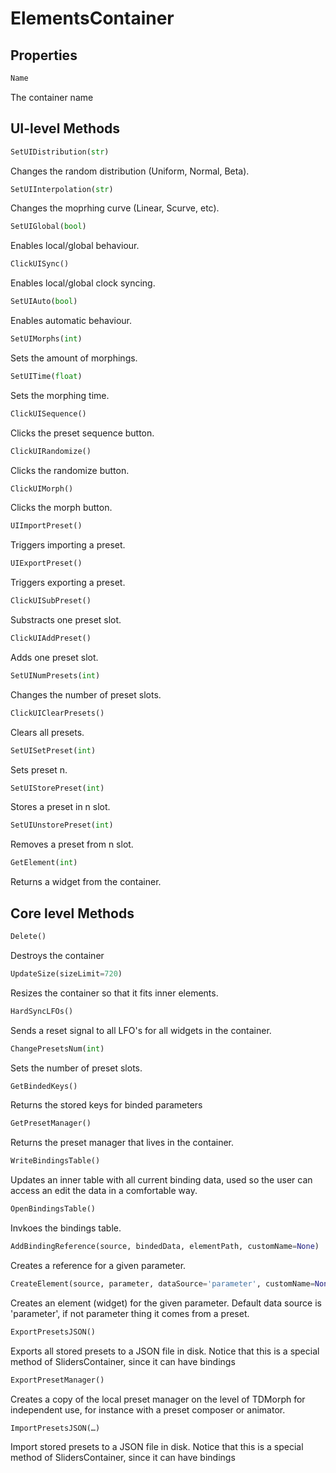 # ElementsContainer 

## Properties

```python
Name
```
The container name

## UI-level Methods

```python
SetUIDistribution(str)
```
Changes the random distribution (Uniform, Normal, Beta).

```python
SetUIInterpolation(str)   
```
Changes the moprhing curve (Linear, Scurve, etc).

```python
SetUIGlobal(bool) 
```
Enables local/global behaviour.

```python
ClickUISync()  
```
Enables local/global clock syncing.

```python
SetUIAuto(bool)    
```
Enables automatic behaviour.

```python
SetUIMorphs(int)      
```
Sets the amount of morphings.

```python
SetUITime(float)    
```
Sets the morphing time.

```python
ClickUISequence()   
```
Clicks the preset sequence button.

```python
ClickUIRandomize() 
```
Clicks the randomize button.

```python
ClickUIMorph()    
```
Clicks the morph button.

```python
UIImportPreset() 
```
Triggers importing a preset.

```python
UIExportPreset()    
```
Triggers exporting a preset.

```python
ClickUISubPreset()    
```
Substracts one preset slot.

```python
ClickUIAddPreset()      
```
Adds one preset slot.

```python
SetUINumPresets(int)  
```
Changes the number of preset slots.

```python
ClickUIClearPresets() 
```
Clears all presets.

```python
SetUISetPreset(int)  
```
Sets preset n.

```python
SetUIStorePreset(int)     
```
Stores a preset in n slot.

```python
SetUIUnstorePreset(int)   
```
Removes a preset from n slot.

```python
GetElement(int)   
```
Returns a widget from the container.

## Core level Methods

```python
Delete()
```
Destroys the container

```python
UpdateSize(sizeLimit=720)
```
Resizes the container so that it fits inner elements.

```python
HardSyncLFOs()
```
Sends a reset signal to all LFO's for all widgets in the container.

```python
ChangePresetsNum(int)
```
Sets the number of preset slots.

```python
GetBindedKeys()
```
Returns the stored keys for binded parameters

```python
GetPresetManager()
```
Returns the preset manager that lives in the container.

```python
WriteBindingsTable()
```
Updates an inner table with all current binding data, used so the user can access an edit the data in a comfortable way.

```python
OpenBindingsTable()
```
Invkoes the bindings table.

```python
AddBindingReference(source, bindedData, elementPath, customName=None)
```
Creates a reference for a given parameter.

```python
CreateElement(source, parameter, dataSource='parameter', customName=None)
```
Creates an element (widget) for the given parameter. Default data source is 'parameter', if not parameter thing it comes from a preset.

```python
ExportPresetsJSON()
```
Exports all stored presets to a JSON file in disk. Notice that this is a special method of SlidersContainer, since it can have bindings

```python
ExportPresetManager()
```
Creates a copy of the local preset manager on the level of TDMorph for independent use, for instance with a preset composer or animator.

```python
ImportPresetsJSON(…)
```
Import stored presets to a JSON file in disk. Notice that this is a special method of SlidersContainer, since it can have bindings


